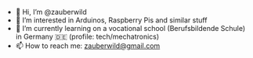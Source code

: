 - 👋 Hi, I’m @zauberwild
- 👀 I’m interested in Arduinos, Raspberry Pis and similar stuff
- 🌱 I’m currently learning on a vocational school (Berufsbildende Schule) in Germany 🇩🇪 (profile: tech/mechatronics)
- 📫 How to reach me: zauberwild@gmail.com

<!---
zauberwild/zauberwild is a ✨ special ✨ repository because its `README.md` (this file) appears on your GitHub profile.
You can click the Preview link to take a look at your changes.
--->
